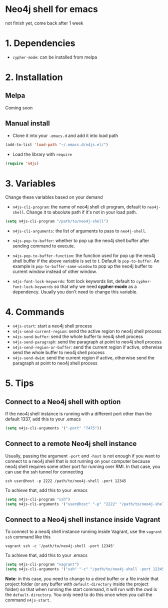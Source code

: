 # Neo4j shell for emacs

not finish yet, come back after 1 week

# 1. Dependencies

- `cypher-mode`: can be installed from melpa

# 2. Installation

## Melpa

Coming soon

## Manual install

- Clone it into your `.emacs.d` and add it into load path

```lisp
(add-to-list 'load-path "~/.emacs.d/n4js.el/")
```

- Load the library with `require`

```lisp
(require 'n4js)
```

# 3. Variables

Change these variables based on your demand

- `n4js-cli-program`: the name of neo4j shell cli program, default to
`neo4j-shell`. Change it to absolute path if it's not in your load path.

```lisp
(setq n4js-cli-program "/path/to/neo4j-shell")
```

- `n4js-cli-arguments`: the list of arguments to pass to `neo4j-shell`.

- `n4js-pop-to-buffer`: whether to pop up the neo4j shell buffer after sending
command to execute.

- `n4js-pop-to-buffer-function`: the function used for pop up the neo4j shell
buffer if the above variable is set to t. Default is `pop-to-buffer`. An example
is `pop-to-buffer-same-window` to pop up the neo4j buffer to current window
instead of other window.

- `n4js-font-lock-keywords`: font lock keywords list, default to
`cypher-font-lock-keywords` so that why we need **cypher-mode** as a dependency.
Usually you don't need to change this variable.

# 4. Commands

- `n4js-start`: start a neo4j shell process
- `n4js-send-current-region`: send the active region to neo4j shell process
- `n4js-send-buffer`: send the whole buffer to neo4j shell process
- `n4js-send-paragraph`: send the paragraph at point to neo4j shell process
- `n4js-send-region-or-buffer`: send the current region if active, otherwise send
the whole buffer to neo4j shell process
- `n4js-send-dwim`: send the current region if active, otherwise send the
paragraph at point to neo4j shell process

# 5. Tips

## Connect to a Neo4j shell with option

If the neo4j shell instance is running with a different port other than the
default 1337, add this to your .emacs

```lisp
(setq n4js-cli-arguments '("-port" "7475"))
```

## Connect to a remote Neo4j shell instance

Usually, passing the argument `-port` and `-host` is not enough if you want to
connect to a neo4j shell that is not running on your computer because neo4j
shell requires some other port for running over RMI. In that case, you can use
the ssh tunnel for connecting

```console
ssh user@host -p 2222 /path/to/neo4j-shell -port 12345
```

To achieve that, add this to your .emacs

```lisp
(setq n4js-cli-program "ssh")
(setq n4js-cli-arguments '("user@host" "-p" "2222" "/path/to/neo4j-shell -port 12345"))
```

## Connect to a Neo4j shell instance inside Vagrant

To connect to a neo4j shell instance running inside Vagrant, use the `vagrant
ssh` command like this

```console
vagrant ssh -c '/path/to/neo4j-shell -port 12345'
```

To achieve that, add this to your .emacs

```lisp
(setq n4js-cli-program "vagrant")
(setq n4js-cli-arguments '("ssh" "-c" "/path/to/neo4j-shell -port 12345"))
```

**Note**: in this case, you need to change to a dired buffer or a file inside
that project folder (or any buffer with `default-directory` inside the project
folder) so that when running the start command, it will run with the cwd is the
`default-directory`. You only need to do this once when you call the command
`n4js-start`.
